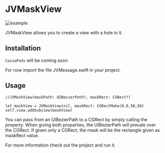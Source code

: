 # JVMaskView

![example](http://www.saliom.be/githubImg/JVMaskView.gif)

JVMaskView allows you to create a view with a hole in it.


## Installation

`CocoaPods` will be coming soon

For now import the file JVMessage.swift in your project.

## Usage
```
//JVMaskView(maskPath: UIBezierPath?, maskRect: CGRect?)

let maskView = JVMaskView(nil, maskRect: CGRectMake(0,0,50,50)
self.view.addSubview(maskView)
```

You can pass from an UIBezierPath to a CGRect by simply calling the property. When giving both proparties, the UIBezierPath will prevale over the CGRect. If given only a CGRect, the mask will be the rectangle given as maskRect value.

For more information check out the project and run it.
